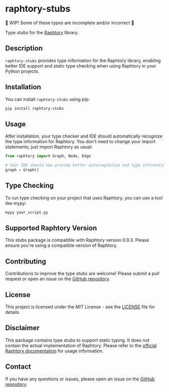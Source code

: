 # raphtory-stubs

🚧 WIP! Some of these types are incomplete and/or incorrect 🚧

Type stubs for the [Raphtory](https://github.com/pometry/raphtory) library.

## Description

`raphtory-stubs` provides type information for the Raphtory library, enabling better IDE support and static type checking when using Raphtory in your Python projects.

## Installation

You can install `raphtory-stubs` using pip:

```bash
pip install raphtory-stubs
```

## Usage

After installation, your type checker and IDE should automatically recognize the type information for Raphtory. You don't need to change your import statements; just import Raphtory as usual:

```python
from raphtory import Graph, Node, Edge

# Your IDE should now provide better autocompletion and type information
graph = Graph()
```

## Type Checking

To run type checking on your project that uses Raphtory, you can use a tool like mypy:

```bash
mypy your_script.py
```

## Supported Raphtory Version

This stubs package is compatible with Raphtory version 0.9.3. Please ensure you're using a compatible version of Raphtory.

## Contributing

Contributions to improve the type stubs are welcome! Please submit a pull request or open an issue on the [GitHub repository](https://github.com/hallofstairs/raphtory-stubs).

## License

This project is licensed under the MIT License - see the [LICENSE](LICENSE) file for details.

## Disclaimer

This package contains type stubs to support static typing. It does not contain the actual implementation of Raphtory. Please refer to the [official Raphtory documentation](https://raphtory.readthedocs.io/) for usage information.

## Contact

If you have any questions or issues, please open an issue on the [GitHub repository](https://github.com/hallofstairs/raphtory-stubs/issues).